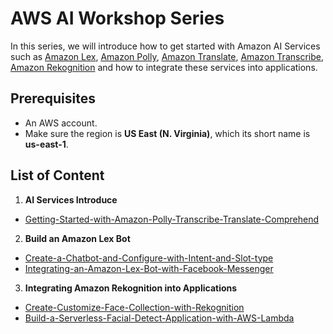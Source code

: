 AWS AI Workshop Series
===============================

In this series, we will introduce how to get started with Amazon AI Services such as [Amazon Lex](https://aws.amazon.com/tw/lex/), [Amazon Polly](https://aws.amazon.com/tw/polly/), [Amazon Translate](https://aws.amazon.com/tw/translate/), [Amazon Transcribe](https://aws.amazon.com/tw/transcribe/), [Amazon Rekognition](https://aws.amazon.com/tw/rekognition/) and how to integrate these services into applications.

## Prerequisites

- An AWS account.
- Make sure the region is __US East (N. Virginia)__, which its short name is __us-east-1__.

## List of Content

1. __AI Services Introduce__
- [Getting-Started-with-Amazon-Polly-Transcribe-Translate-Comprehend](Getting-Started-with-Amazon-Polly-Transcribe-Translate-Comprehend/)

2. __Build an Amazon Lex Bot__
- [Create-a-Chatbot-and-Configure-with-Intent-and-Slot-type](Create-a-Chatbot-and-Configure-with-Intent-and-Slot-type/)
- [Integrating-an-Amazon-Lex-Bot-with-Facebook-Messenger](Integrating-an-Amazon-Lex-Bot-with-Facebook-Messenger/)

3. __Integrating Amazon Rekognition into Applications__
- [Create-Customize-Face-Collection-with-Rekognition](Create-Customize-Face-Collection-with-Rekognition/)
- [Build-a-Serverless-Facial-Detect-Application-with-AWS-Lambda](Build-a-Serverless-Facial-Detect-Application-with-AWS-Lambda/)
